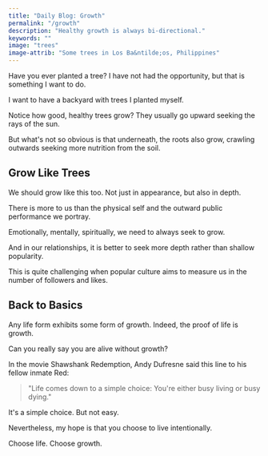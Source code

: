 ```yaml
---
title: "Daily Blog: Growth"
permalink: "/growth"
description: "Healthy growth is always bi-directional."
keywords: ""
image: "trees"
image-attrib: "Some trees in Los Ba&ntilde;os, Philippines"
---
```


Have you ever planted a tree? I have not had the opportunity, but that is something I want to do.

I want to have a backyard with trees I planted myself.<!--more-->

Notice how good, healthy trees grow? They usually go upward seeking the rays of the sun.

But what's not so obvious is that underneath, the roots also grow, crawling outwards seeking more nutrition from the soil.

## Grow Like Trees

We should grow like this too. Not just in appearance, but also in depth.

There is more to us than the physical self and the outward public performance we portray.

Emotionally, mentally, spiritually, we need to always seek to grow.

And in our relationships, it is better to seek more depth rather than shallow popularity.

This is quite challenging when popular culture aims to measure us in the number of followers and likes.

## Back to Basics

Any life form exhibits some form of growth. Indeed, the proof of life is growth.

Can you really say you are alive without growth?

In the movie Shawshank Redemption, Andy Dufresne said this line to his fellow inmate Red:

> "Life comes down to a simple choice: You're either busy living or busy dying."

It's a simple choice. But not easy.

Nevertheless, my hope is that you choose to live intentionally.

Choose life. Choose growth.
